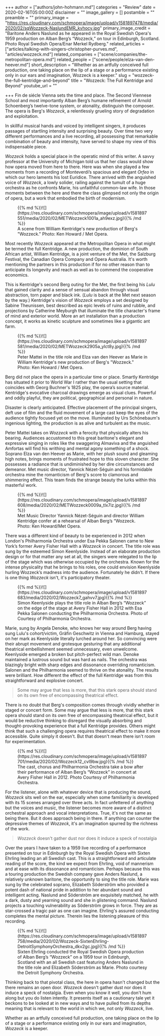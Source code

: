 +++
author = ["authors/john-hohmann.md"]
categories = "Review"
date = 2020-02-16T05:00:00Z
disclaimer = ""
image_gallery = []
postamble = ""
preamble = ""
primary_image = "https://res.cloudinary.com/schmopera/image/upload/v1581897478/media/2020/02/sqWozzeck-NaslundEMR_kvhocy.jpg"
primary_image_credit = "Baritone Anders Naslund as he appeared in the Royal Swedish Opera's 1959 production on Alban Berg’s “Wozzeck,” on tour in Edinburgh, Scotland. Photo Royal Swedish Opera/Enar Merkel Rydberg."
related_articles = ["articles/talking-with-singers-christopher-purves.md", "articles/wozzeck.md"]
related_companies = ["scene/companies/the-metropolitan-opera.md"]
related_people = ["scene/people/elza-van-den-heever.md"]
short_description = "Whether as an artfully conceived full production, one taking place on the lip of a stage or a performance existing only in our ears and imagination, Wozzeck is a keeper."
slug = "wozzeck-the-full-kentridge-and-beyond"
title = "Wozzeck: The Full Kentridge and Beyond"
youtube_url = ""

+++
Fin de siécle Vienna sets the time and place. The Second Viennese School and most importantly Alban Berg’s humane refinement of Arnold Schoenberg’s twelve-tone system, or atonality, distinguish the composer. The opera is Berg's _Wozzeck_, a relentlessly grueling story of degradation and exploitation.

In skillful musical hands and voiced by intelligent singers, it produces passages of startling intensity and surprising beauty. Over time two very different performances and a live recording, all possessing that remarkable combination of beauty and intensity, have served to shape my view of this indispensable piece.

_Wozzeck_ holds a special place in the operatic mind of this writer. A savvy professor at the University of Michigan told us that her class would show how opera moved from here to there. Here was when she played a few moments from a recording of Monteverdi’s spacious and elegant _Orfeo_ in which our hero laments his lost Euridice. There arrived with the anguished voice of _Wozzeck_, a lowly solider, railing against the tumult of a huge orchestra as he confronts Marie, his unfaithful common-law wife. In those moments between the here and there the class glimpsed not only the origin of opera, but a work that embodied the birth of modernism.

<figure data-type="image">{{% md %}}![](https://res.cloudinary.com/schmopera/image/upload/v1581897551/media/2020/02/METWozzeck1001a_ah9exz.jpg){{% /md %}}

<figcaption>A scene from William Kentridge's new production of Berg's "Wozzeck." Photo: Ken Howard / Met Opera.</figcaption>

</figure>

Most recently _Wozzeck_ appeared at the Metropolitan Opera in what might be termed the full Kentridge. A new production, the dominion of South African artist, William Kentridge, is a joint venture of the Met, the Salzburg Festival, the Canadian Opera Company and Opera Australia. It's worth mentioning the partners in this production if for no other reason than to anticipate its longevity and reach as well as to commend the cooperative economics.

This is Kentridge's second Berg outing for the Met, the first being his _Lulu_ that gained clarity and a sense of sensual abandon through visual abstraction, torn paper and black ink. (_Lulu_ is back at the Met next season by the way.) Kentridge's vision of _Wozzeck_ employs a set designed by Sabine Theunissen, best described as epic levels of ruins and rubble, and projections by Catherine Meyburgh that illuminate the title character's frame of mind and exterior world. More an art installation than a production concept, it works as kinetic sculpture and sometimes like a gigantic ant farm.

<figure data-type="image">{{% md %}}![](https://res.cloudinary.com/schmopera/image/upload/v1581897581/media/2020/02/METWozzeck2905a_ylct8y.jpg){{% /md %}}

<figcaption>Peter Mattei in the title role and Elza van den Heever as Marie in William Kentridge's new production of Berg's "Wozzeck." Photo: Ken Howard / Met Opera.</figcaption>

</figure>

Berg did not place the opera in a particular time or place. Smartly Kentridge has situated it prior to World War I rather than the usual setting that coincides with Georg Buchner's 1825 play, the opera’s source material. Kentridge's evocative charcoal drawings emerge as visual clues. Powerful and oddly playful, they are political, geographical and personal in nature.

Disaster is clearly anticipated. Effective placement of the principal singers, deft use of film and the fluid movement of a large cast keep the eyes of the audience tightly focused yet on the move. Illuminated by Urs Schönebaum's ingenious lighting, the production is as alive and turbulent as the music.

Peter Mattei takes on _Wozzeck_ with a ferocity that physically alters his bearing. Audiences accustomed to this great baritone's elegant and expressive singing in roles like the swaggering Almaviva and the anguished Amfortas will find his writhing and mental agony something of a shock. Soprano Elza van den Heever as Marie, with her plush sound and gleaming high notes, brings moments of frustrated hope to this sloven character. She possesses a radiance that is undiminished by her dire circumstances and demeanor. Met music director, Yannick Nézet-Séguin and his formidable orchestra mine the romanticism of Berg's score to clamorous and shimmering effect. This team finds the strange beauty the lurks within this masterful work.

<figure data-type="image">{{% md %}}![](https://res.cloudinary.com/schmopera/image/upload/v1581897608/media/2020/02/METWozzeck0009a_tlx7iz.jpg){{% /md %}}

<figcaption>Met Music Director Yannick Nézet-Séguin and director William Kentridge confer at a rehearsal of Alban Berg’s “Wozzeck. Photo: Ken Howard/Met Opera.</figcaption>

</figure>

There was a different kind of beauty to be experienced in 2012 when London's Philharmonia Orchestra under Esa Pekka Salonen came to New York’s former Avery Fisher Hall with a _Wozzeck_ in concert. The title role was sung by the esteemed Simon Keenlyside. Instead of an elaborate production design or for that matter any set at all, the singers were relegated to the lip of the stage which was otherwise occupied by the orchestra. Known for the intense physicality that he brings to his roles, one could envision Keenlyside hurling Wozzeck’s madness into the audience. Fortunately he didn't. If there is one thing _Wozzeck_ isn't, it's participatory theater.

<figure data-type="image">{{% md %}}![](https://res.cloudinary.com/schmopera/image/upload/v1581897683/media/2020/02/Wozzeck7_gahvv7.jpg){{% /md %}}

<figcaption>Simon Keenlyside plays the title role in Alban Berg’s “Wozzeck” on the edge of the stage at Avery Fisher Hall in 2012 with Esa Pekka Salonen conducting the Philharmonia Orchestra. Photo of Courtesy of Philharmonia Orchestra.</figcaption>

</figure>

Marie, sung by Angela Denoke, who knows her way around Berg having sung Lulu's cohort/victim, Gräfin Geschwitz in Vienna and Hamburg, stayed on her mark as Keenlyside literally lurched around her. So convincing were their abrupt movement and grotesque gesturing that any additional theatrical embellishment seemed unnecessary, even unwelcome. Keenlyside emerged a broken but pitch-perfect wild man. Denoke maintained a lustrous sound but was hard as nails. The orchestra was blazingly bright with sharp edges and dissonance overriding romanticism. Salonen and the Philharmonia seemed to thrive on the atonality. The results were brilliant. How different the effect of the full Kentridge was from this straightforward and explosive concert.

> Some may argue that less is more, that this stark opera should stand on its own free of encompassing theatrical effect.

There is no doubt that Berg's composition comes through vividly whether in staged or concert form. Some may argue that less is more, that this stark opera should stand on its own free of encompassing theatrical effect, but it would be reductive thinking to disregard the visually absorbing and thought-provoking experience that a full Kentridge provides. Others might think that such a challenging opera requires theatrical effect to make it more accessible. Quite simply it doesn't. But that doesn't mean there isn't room for experimentation.

<figure data-type="image">{{% md %}}![](https://res.cloudinary.com/schmopera/image/upload/v1581897701/media/2020/02/Wozzeck12_cvl9bw.jpg){{% /md %}}

<figcaption>The cast, chorus and Philharmonia Orchestra take a bow after their performance of Alban Berg’s “Wozzeck” in concert at Avery Fisher Hall in 2012.    Photo Courtesy of Philharmonia Orchestra.</figcaption>

</figure>

For the listener, alone with whatever device that is producing the sound, _Wozzeck_ sits well on the ear, especially when some familiarity is developed with its 15 scenes arranged over three acts. In fact unfettered of anything but the voices and music, the listener becomes more aware of a distinct orchestral approach and vocal interpretations. True, it's not the same as being there. But it does approach being in there. If anything can counter the depressive themes of _Wozzeck_, it's an imagination spurred by the richness of the work.

> _Wozzeck_ doesn't gather dust nor does it induce a speck of nostalgia

Over the years I have taken to a 1959 live recording of a performance presented on tour in Edinburgh by the Royal Swedish Opera with Sixten Ehrling leading an all Swedish cast. This is a straightforward and articulate reading of the score, the kind we expect from Ehrling, void of mannerism and at ease with its dissonance and romanticism. Perhaps because this was a touring production the Swedish company gave Anders Naslund, a relatively unknown baritone, the opportunity to sing the title role. Marie was sung by the celebrated soprano, Elizabeth Söderström who provided a potent dash of national pride in addition to her abundant sound and intelligent acting. Naslund and Söderström are exquisitely matched, he with a dark, dusty and yearning sound and she in glistening command. Naslund projects a touching vulnerability as Söderström grows in force. They are as star-crossed a tragic pair as one can imagine. Ehrling's assured conducting completes the mental picture. Therein lies the listening pleasure of this recording.

<figure data-type="image">{{% md %}}![](https://res.cloudinary.com/schmopera/image/upload/v1581897758/media/2020/02/Wozzeck-SixtenEhrling-DetroitSymphonyOrchestra_dkv2gc.jpg){{% /md %}}

<figcaption>Sixten Ehrling conducted the Royal Swedish Opera production of Alban Berg’s “Wozzeck” on a 1959 tour in Edinburgh, Scotland with an all Swedish cast featuring Anders Naslund in the title role and Elizabeth Söderström as Marie. Photo courtesy the Detroit Symphony Orchestra.</figcaption>

</figure>

Thinking back to that pivotal class, the here in opera hasn't changed but the there remains an open door. _Wozzeck_ doesn't gather dust nor does it induce a speck of nostalgia. Even when you know it well, you don't hum along but you do listen intently. It presents itself as a cautionary tale yet it beckons to be looked at in new ways and to have pulled from its depths meaning that is relevant to the world in which we, not only _Wozzeck_, live.

Whether as an artfully conceived full production, one taking place on the lip of a stage or a performance existing only in our ears and imagination, _Wozzeck_ is a keeper.